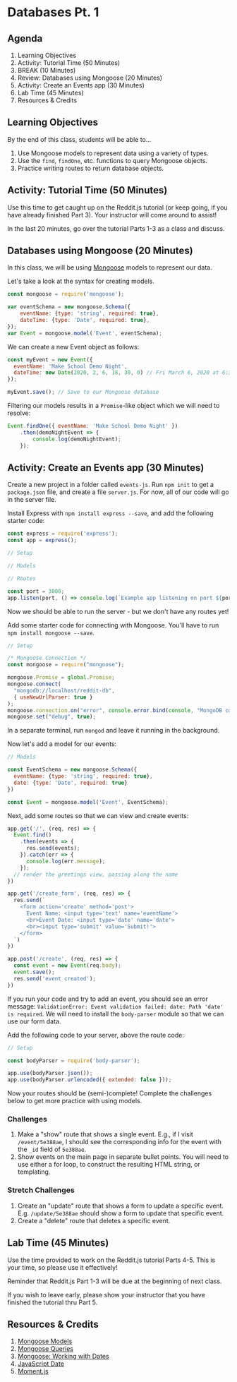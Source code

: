 # Databases Pt. 1

## Agenda

1. Learning Objectives
1. Activity: Tutorial Time (50 Minutes)
1. BREAK (10 Minutes)
1. Review: Databases using Mongoose (20 Minutes)
1. Activity: Create an Events app (30 Minutes)
1. Lab Time (45 Minutes)
1. Resources & Credits

## Learning Objectives

By the end of this class, students will be able to...

1. Use Mongoose models to represent data using a variety of types.
1. Use the `find`, `findOne`, etc. functions to query Mongoose objects.
1. Practice writing routes to return database objects.

## Activity: Tutorial Time (50 Minutes)

Use this time to get caught up on the Reddit.js tutorial (or keep going, if you have already finished Part 3). Your instructor will come around to assist!

In the last 20 minutes, go over the tutorial Parts 1-3 as a class and discuss.

## Databases using Mongoose (20 Minutes)

In this class, we will be using [Mongoose](https://mongoosejs.com/docs/models.html) models to represent our data.

Let's take a look at the syntax for creating models.

```js
const mongoose = require('mongoose');

var eventSchema = new mongoose.Schema({
    eventName: {type: 'string', required: true},
    dateTime: {type: 'Date', required: true},
});
var Event = mongoose.model('Event', eventSchema);
```

We can create a new Event object as follows:

```js
const myEvent = new Event({
  eventName: 'Make School Demo Night',
  dateTime: new Date(2020, 2, 6, 18, 30, 0) // Fri March 6, 2020 at 6:30PM
});

myEvent.save(); // Save to our Mongoose database
```

Filtering our models results in a `Promise`-like object which we will need to resolve:

```js
Event.findOne({ eventName: 'Make School Demo Night' })
    .then(demoNightEvent => {
        console.log(demoNightEvent);
    });
```

## Activity: Create an Events app (30 Minutes)

Create a new project in a folder called `events-js`. Run `npm init` to get a `package.json` file, and create a file `server.js`. For now, all of our code will go in the server file.

Install Express with `npm install express --save`, and add the following starter code:

```js
const express = require('express');
const app = express();

// Setup

// Models

// Routes

const port = 3000;
app.listen(port, () => console.log(`Example app listening on port ${port}!`))
```

Now we should be able to run the server - but we don't have any routes yet!

Add some starter code for connecting with Mongoose. You'll have to run `npm install mongoose --save`.

```js
// Setup

/* Mongoose Connection */
const mongoose = require("mongoose");

mongoose.Promise = global.Promise;
mongoose.connect(
  "mongodb://localhost/reddit-db",
  { useNewUrlParser: true }
);
mongoose.connection.on("error", console.error.bind(console, "MongoDB connection Error:"));
mongoose.set("debug", true);
```

In a separate terminal, run `mongod` and leave it running in the background.

Now let's add a model for our events:

```js
// Models

const EventSchema = new mongoose.Schema({
  eventName: {type: 'string', required: true},
  date: {type: 'Date', required: true}
})

const Event = mongoose.model('Event', EventSchema);
```

Next, add some routes so that we can view and create events:

```js
app.get('/', (req, res) => {
  Event.find()
    .then(events => {
      res.send(events);
    }).catch(err => {
      console.log(err.message);
    });
  // render the greetings view, passing along the name
})

app.get('/create_form', (req, res) => {
  res.send(`
    <form action='create' method='post'>
      Event Name: <input type='text' name='eventName'>
      <br>Event Date: <input type='date' name='date'>
      <br><input type='submit' value='Submit!'>
    </form>
  `)
})

app.post('/create', (req, res) => {
  const event = new Event(req.body);
  event.save();
  res.send('event created');
})
```

If you run your code and try to add an event, you should see an error message: `ValidationError: Event validation failed: date: Path 'date' is required`. We will need to install the `body-parser` module so that we can use our form data.

Add the following code to your server, above the route code:

```js
// Setup

const bodyParser = require('body-parser');

app.use(bodyParser.json());
app.use(bodyParser.urlencoded({ extended: false }));
```

Now your routes should be (semi-)complete! Complete the challenges below to get more practice with using models.

### Challenges

1. Make a "show" route that shows a single event. E.g., if I visit `/event/5e388ae`, I should see the corresponding info for the event with the `_id` field of `5e388ae`.
1. Show events on the main page in separate bullet points. You will need to use either a for loop, to construct the resulting HTML string, or templating.

### Stretch Challenges

1. Create an "update" route that shows a form to update a specific event. E.g. `/update/5e388ae` should show a form to update that specific event.
1. Create a "delete" route that deletes a specific event.

## Lab Time (45 Minutes)

Use the time provided to work on the Reddit.js tutorial Parts 4-5. This is your time, so please use it effectively!

Reminder that Reddit.js Part 1-3 will be due at the beginning of next class.

If you wish to leave early, please show your instructor that you have finished the tutorial thru Part 5.

## Resources & Credits

1. [Mongoose Models](https://mongoosejs.com/docs/models.html)
1. [Mongoose Queries](https://mongoosejs.com/docs/queries.html)
1. [Mongoose: Working with Dates](https://mongoosejs.com/docs/tutorials/dates.html)
1. [JavaScript Date](https://developer.mozilla.org/en-US/docs/Web/JavaScript/Reference/Global_Objects/Date)
1. [Moment.js](https://momentjs.com/)